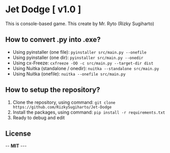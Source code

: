 # Jet Dodge [ v1.0 ]

This is console-based game. This create by Mr. Ryto  (Rizky Sugiharto)

## How to convert .py into .exe?

- Using pyinstaller (one file): `pyinstaller src/main.py --onefile`
- Using pyinstaller (one dir): `pyinstaller src/main.py --onedir`
- Using cx-Freeze: `cxfreeze -OO -c src/main.py --target-dir dist`
- Using Nuitka (standalone / onedir): `nuitka --standalone src/main.py`
- Using Nuitka (onefile): `nuitka --onefile src/main.py`

## How to setup the repository?

1. Clone the repository, using command: `git clone https://github.com/RizkySugiharto/Jet-Dodge`
2. Install the packages, using command: `pip install -r requirements.txt`
3. Ready to debug and edit

## License

-- **MIT** ---